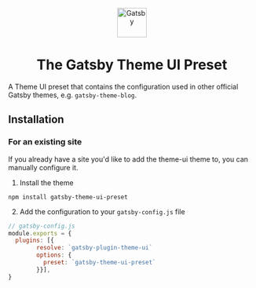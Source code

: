 <p align="center">
  <a href="https://www.gatsbyjs.com">
    <img alt="Gatsby" src="https://www.gatsbyjs.com/Gatsby-Monogram.svg.svg" width="60" />
  </a>
</p>
<h1 align="center">
  The Gatsby Theme UI Preset 
</h1>

A Theme UI preset that contains the configuration used in other official Gatsby themes, e.g. `gatsby-theme-blog`.

## Installation

### For an existing site

If you already have a site you'd like to add the theme-ui theme to, you can manually configure it.

1. Install the theme

```shell
npm install gatsby-theme-ui-preset
```

2. Add the configuration to your `gatsby-config.js` file

```js
// gatsby-config.js
module.exports = {
  plugins: [{
        resolve: `gatsby-plugin-theme-ui`
        options: {
          preset: `gatsby-theme-ui-preset`
        }}],
}
```
